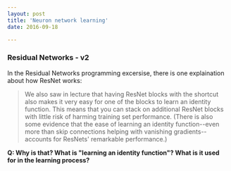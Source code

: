 ```yaml
---
layout: post
title: 'Neuron network learning'
date: 2016-09-18

---
```

### Residual Networks - v2

In the Residual Networks programming excersise, there is one explaination about how ResNet works:

> We also saw in lecture that having ResNet blocks with the shortcut also makes it very easy for one of the blocks to learn an identity function. This means that you can stack on additional ResNet blocks with little risk of harming training set performance. (There is also some evidence that the ease of learning an identity function--even more than skip connections helping with vanishing gradients--accounts for ResNets' remarkable performance.)

**Q: Why is that? What is "learning an identity function"? What is it used for in the learning process?**
